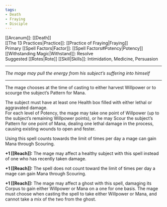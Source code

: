 ```yaml
---
tags:
- Death
- Fraying
- Disciple
---
```


[[Arcanum]]: [[Death]]\
[[The 13 Practices|Practice]]: [[Practice of Fraying|Fraying]]\
Primary [[Spell Factors|Factor]]: [[Spell Factors#Potency|Potency]]\
[[Withstanding Magic|Withstand]]: Resolve\
Suggested [[Rotes|Rote]] [[Skill|Skills]]: Intimidation, Medicine, Persuasion

---

_The mage may pull the energy from his subject’s suffering into himself_

---

The mage chooses at the time of casting to either harvest Willpower or to scourge the subject’s Pattern for Mana. 

The subject must have at least one Health box filled with either lethal or aggravated damage.\
For each level of Potency, the mage may take one point of Willpower (up to the subject’s remaining Willpower points), or he may Scour the subject’s Pattern for one point of Mana, dealing one lethal damage in the process, causing existing wounds to open and fester. 

Using this spell counts towards the limit of times per day a mage can gain Mana through Scouring.

**+1 [[Reach]]:** The mage may affect a healthy subject with this spell instead of one who has recently taken damage. 

**+1 [[Reach]]:** The spell does not count toward the limit of times per day a mage can gain Mana through Scouring.

**+1 [[Reach]]:** The mage may affect a ghost with this spell, damaging its Corpus to gain either Willpower or Mana on a one for one basis. The mage must choose when casting the spell to take either Willpower or Mana, and cannot take a mix of the two from the ghost.
